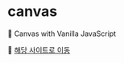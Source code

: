 # canvas
🎨 Canvas with Vanilla JavaScript

🔗 <a href="https://feb-dain.github.io/canvas/"> 해당 사이트로 이동 </a>
<br>
